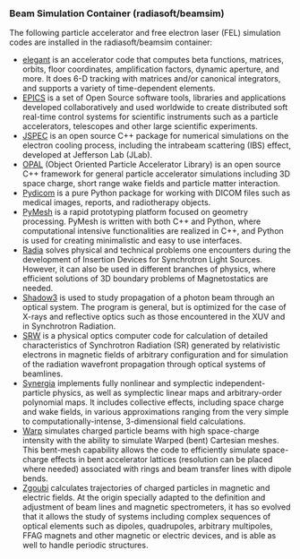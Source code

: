 ### Beam Simulation Container (radiasoft/beamsim)

The following particle accelerator and free electron laser (FEL) simulation
codes are installed in the radiasoft/beamsim container:

* [elegant](https://rsft.us/beamsim/elegant)
  is an accelerator code that computes beta functions, matrices,
  orbits, floor coordinates, amplification factors, dynamic aperture,
  and more. It does 6-D tracking with matrices and/or canonical
  integrators, and supports a variety of time-dependent elements.
* [EPICS](https://rsft.us/beamsim/epics) is a set of Open Source software
  tools, libraries and applications developed collaboratively and used
  worldwide to create distributed soft real-time control systems for
  scientific instruments such as a particle accelerators, telescopes
  and other large scientific experiments.
* [JSPEC](https://rsft.us/beamsim/jspec) is an open
  source C++ package for numerical simulations on the electron cooling
  process, including the intrabeam scattering (IBS) effect, developed
  at Jefferson Lab (JLab).
* [OPAL](https://rsft.us/beamsim/opal) (Object Oriented
  Particle Accelerator Library) is an open source C++ framework for
  general particle accelerator simulations including 3D space charge,
  short range wake fields and particle matter interaction.
* [Pydicom](https://rsft.us/beamsim/pydicom) is a pure Python package for working
  with DICOM files such as medical images, reports, and radiotherapy objects.
* [PyMesh](https://rsft.us/beamsim/pymesh) is a rapid prototyping
  platform focused on geometry processing. PyMesh is written with both
  C++ and Python, where computational intensive functionalities are
  realized in C++, and Python is used for creating minimalistic and
  easy to use interfaces.
* [Radia](https://rsft.us/beamsim/radia)
  solves physical and technical problems one encounters during the
  development of Insertion Devices for Synchrotron Light
  Sources. However, it can also be used in different branches of
  physics, where efficient solutions of 3D boundary problems of
  Magnetostatics are needed.
* [Shadow3](https://rsft.us/beamsim/shadow3)
  is used to study propagation of a photon beam through an optical
  system. The program is general, but is optimized for the case of
  X-rays and reflective optics such as those encountered in the XUV
  and in Synchrotron Radiation.
* [SRW](https://rsft.us/beamsim/srw)
  is a physical optics computer code for calculation of detailed
  characteristics of Synchrotron Radiation (SR) generated by
  relativistic electrons in magnetic fields of arbitrary configuration
  and for simulation of the radiation wavefront propagation through
  optical systems of beamlines.
* [Synergia](https://rsft.us/beamsim/synergia)
  implements fully
  nonlinear and symplectic independent-particle physics, as well as
  symplectic linear maps and arbitrary-order polynomial maps. It
  includes collective effects, including space charge and wake fields,
  in various approximations ranging from the very simple to
  computationally-intense, 3-dimensional field calculations.
* [Warp](https://rsft.us/beamsim/warp)
  simulates charged particle beams with high space-charge intensity
  with the ability to simulate Warped (bent) Cartesian meshes. This
  bent-mesh capability allows the code to efficiently simulate
  space-charge effects in bent accelerator lattices (resolution can be
  placed where needed) associated with rings and beam transfer lines
  with dipole bends.
* [Zgoubi](https://rsft.us/beamsim/zgoubi) calculates
  trajectories of charged particles in magnetic and electric
  fields. At the origin specially adapted to the definition and
  adjustment of beam lines and magnetic spectrometers, it has so
  evolved that it allows the study of systems including complex
  sequences of optical elements such as dipoles, quadrupoles,
  arbitrary multipoles, FFAG magnets and other magnetic or electric
  devices, and is able as well to handle periodic structures.
